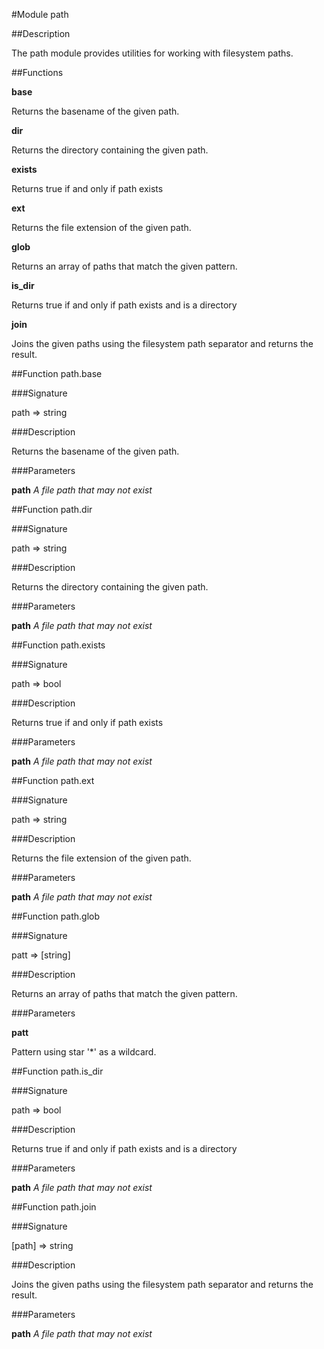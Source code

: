 #Module path

##Description

The path module provides utilities for working with filesystem paths.

##Functions

**base**

Returns the basename of the given path.

**dir**

Returns the directory containing the given path.

**exists**

Returns true if and only if path exists

**ext**

Returns the file extension of the given path.

**glob**

Returns an array of paths that match the given pattern.

**is_dir**

Returns true if and only if path exists and is a directory

**join**

Joins the given paths using the filesystem path separator and returns
the result.

##Function path.base

###Signature

path => string

###Description

Returns the basename of the given path.

###Parameters

**path** _A file path that may not exist_

##Function path.dir

###Signature

path => string

###Description

Returns the directory containing the given path.

###Parameters

**path** _A file path that may not exist_

##Function path.exists

###Signature

path => bool

###Description

Returns true if and only if path exists

###Parameters

**path** _A file path that may not exist_

##Function path.ext

###Signature

path => string

###Description

Returns the file extension of the given path.

###Parameters

**path** _A file path that may not exist_

##Function path.glob

###Signature

patt => [string]

###Description

Returns an array of paths that match the given pattern.

###Parameters

**patt**

Pattern using star '*' as a wildcard.

##Function path.is_dir

###Signature

path => bool

###Description

Returns true if and only if path exists and is a directory

###Parameters

**path** _A file path that may not exist_

##Function path.join

###Signature

[path] => string

###Description

Joins the given paths using the filesystem path separator and returns the result.

###Parameters

**path** _A file path that may not exist_

